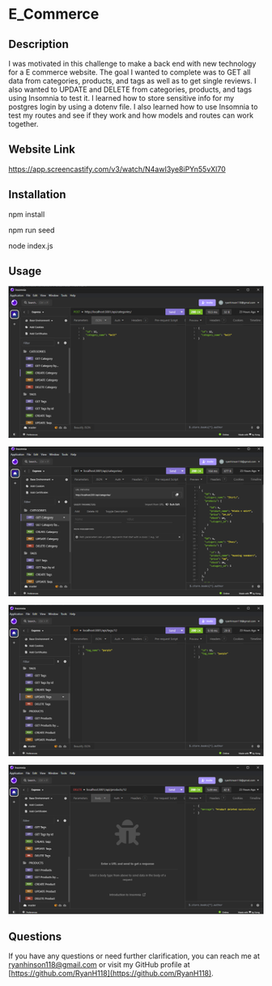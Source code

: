 # E_Commerce

## Description

I was motivated in this challenge to make a back end with new technology for a E commerce website. The goal I wanted to complete was to GET all data from categories, products, and tags as well as to get single reviews. I also wanted to UPDATE and DELETE from categories, products, and tags using Insomnia to test it. I learned how to store sensitive info for my postgres login by using a dotenv file. I also learned how to use Insomnia to test my routes and see if they work and how models and routes can work together.

## Website Link

https://app.screencastify.com/v3/watch/N4awI3ye8iPYn55vXl70
          
## Installation
npm install
          
npm run seed

node index.js

## Usage

  
![alt text](./images/CREATE.png)

![alt text](./images/GET.png)

![alt text](./images/UPDATE.png)

![alt text](./images/DELETE.png)

          
## Questions
If you have any questions or need further clarification, you can reach me at [ryanhinson118@gmail.com](mailto:ryanhinson118@gmail.com) or visit my GitHub profile at [https://github.com/RyanH118](https://github.com/RyanH118).